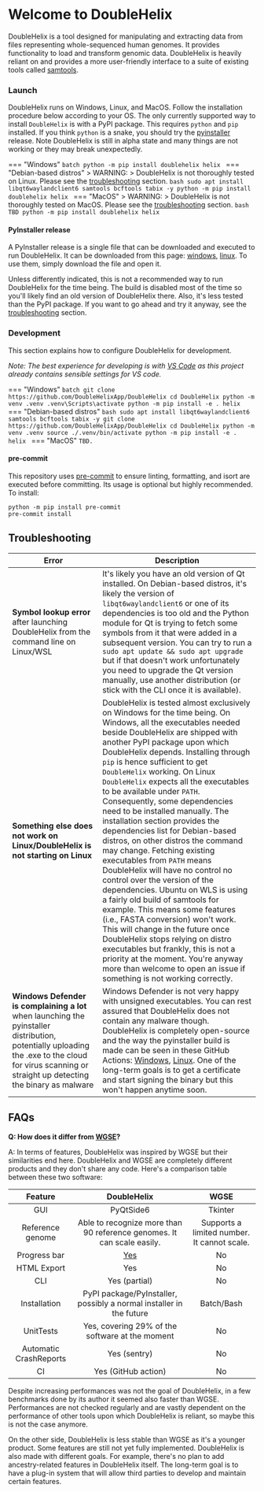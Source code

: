 # Welcome to DoubleHelix

DoubleHelix is a tool designed for manipulating and extracting data from files representing whole-sequenced human genomes. It provides functionality to load and transform genomic data. DoubleHelix is heavily reliant on and provides a more user-friendly interface to a suite of existing tools called [samtools](https://samtools.github.io/).

### Launch
DoubleHelix runs on Windows, Linux, and MacOS. Follow the installation procedure below according to your OS.
The only currently supported way to install `DoubleHelix` is with a PyPI package.
This requires `python` and `pip` installed. If you think `python` is a snake, you should try the [pyinstaller](#pyinstaller-release) release. Note DoubleHelix is still in alpha state and many things are not working or they may break unexpectedly.

=== "Windows"
    ```batch
    python -m pip install doublehelix
    helix
    ```
=== "Debian-based distros"
    > WARNING:
    > DoubleHelix is not thoroughly tested on Linux. Please see the [troubleshooting](#troubleshooting) section.
    ```bash
    sudo apt install libqt6waylandclient6 samtools bcftools tabix -y
    python -m pip install doublehelix
    helix
    ```
=== "MacOS"
    > WARNING:
    > DoubleHelix is not thoroughly tested on MacOS. Please see the [troubleshooting](#troubleshooting) section.
    ```bash
    TBD
    python -m pip install doublehelix
    helix
    ```

#### PyInstaller release
A PyInstaller release is a single file that can be downloaded and executed to run DoubleHelix. 
It can be downloaded from this page: [windows](https://github.com/DoubleHelixApp/DoubleHelix/actions/workflows/python-pyinstaller-win.yml), [linux](https://github.com/DoubleHelixApp/DoubleHelix/actions/workflows/python-pyinstaller-linux.yml). To use them, simply download the file and open it.

Unless differently indicated, this is not a recommended way to run DoubleHelix for the time being. The build is disabled most of the time so you'll likely find an old version of DoubleHelix there. Also, it's less tested than the PyPI package. If you want to go ahead and try it anyway, see the [troubleshooting](#troubleshooting) section.

### Development
This section explains how to configure DoubleHelix for development.

_Note: The best experience for developing is with [VS Code](https://code.visualstudio.com/) as this project already contains sensible settings for VS code._

=== "Windows"
    ```batch
    git clone https://github.com/DoubleHelixApp/DoubleHelix
    cd DoubleHelix
    python -m venv .venv
    .venv\Scripts\activate
    python -m pip install -e .
    helix
    ```
=== "Debian-based distros"
    ```bash
    sudo apt install libqt6waylandclient6 samtools bcftools tabix -y
    git clone https://github.com/DoubleHelixApp/DoubleHelix
    cd DoubleHelix
    python -m venv .venv
    source ./.venv/bin/activate
    python -m pip install -e .
    helix
    ```
=== "MacOS"
    ```
    TBD.
    ```

#### pre-commit
This repository uses [pre-commit](https://pre-commit.com/#intro) to ensure linting, formatting, and isort are executed before committing.
Its usage is optional but highly recommended. To install:
```
python -m pip install pre-commit
pre-commit install
```

## Troubleshooting

Error | Description
------|------------
**Symbol lookup error** after launching DoubleHelix from the command line on Linux/WSL| It's likely you have an old version of Qt installed. On Debian-based distros, it's likely the version of `libqt6waylandclient6` or one of its dependencies is too old and the Python module for Qt is trying to fetch some symbols from it that were added in a subsequent version. You can try to run a `sudo apt update && sudo apt upgrade` but if that doesn't work unfortunately you need to upgrade the Qt version manually, use another distribution (or stick with the CLI once it is available).
**Something else does not work on Linux/DoubleHelix is not starting on Linux**| DoubleHelix is tested almost exclusively on Windows for the time being. On Windows, all the executables needed beside DoubleHelix are shipped with another PyPI package upon which DoubleHelix depends. Installing through `pip` is hence sufficient to get `DoubleHelix` working. On Linux `DoubleHelix` expects all the executables to be available under `PATH`. Consequently, some dependencies need to be installed manually. The installation section provides the dependencies list for Debian-based distros, on other distros the command may change. Fetching existing executables from `PATH` means DoubleHelix will have no control no control over the version of the dependencies. Ubuntu on WLS is using a fairly old build of samtools for example. This means some features (i.e., FASTA conversion) won't work. This will change in the future once DoubleHelix stops relying on distro executables but frankly, this is not a priority at the moment. You're anyway more than welcome to open an issue if something is not working correctly.
**Windows Defender is complaining a lot** when launching the pyinstaller distribution, potentially uploading the .exe to the cloud for virus scanning or straight up detecting the binary as malware| Windows Defender is not very happy with unsigned executables. You can rest assured that DoubleHelix does not contain any malware though. DoubleHelix is completely open-source and the way the pyinstaller build is made can be seen in these GitHub Actions: [Windows](https://github.com/DoubleHelixApp/DoubleHelix/blob/main/.github/workflows/python-pyinstaller-win.yml), [Linux](https://github.com/DoubleHelixApp/DoubleHelix/blob/main/.github/workflows/python-pyinstaller-linux.yml). One of the long-term goals is to get a certificate and start signing the binary but this won't happen anytime soon.

## FAQs

**Q: How does it differ from [WGSE](https://wgse.io)?**

A: In terms of features, DoubleHelix was inspired by WGSE but their similarities end here. DoubleHelix and WGSE are completely different products and they don't share any code. Here's a comparison table between these two software:

| Feature | DoubleHelix | WGSE |
|:---:|:---:|:---:|
| GUI | PyQtSide6 | Tkinter |
| Reference genome | Able to recognize more than 90 reference genomes. It can scale easily. | Supports a limited number. It cannot scale. |
| Progress bar | [Yes](advanced-topics.md#progress-bar) | No |
| HTML Export | Yes | No |
| CLI | Yes (partial) | No |
| Installation | PyPI package/PyInstaller, possibly a normal installer in the future | Batch/Bash |
| UnitTests | Yes, covering 29% of the software at the moment | No
| Automatic CrashReports | Yes (sentry) | No |
| CI | Yes (GitHub action) | No |

Despite increasing performances was not the goal of DoubleHelix, in a few benchmarks done by its author it seemed also faster than WGSE. Performances are not checked regularly and are vastly dependent on the performance of other tools upon which DoubleHelix is reliant, so maybe this is not the case anymore.

On the other side, DoubleHelix is less stable than WGSE as it's a younger product. Some features are still not yet fully implemented. 
DoubleHelix is also made with different goals. For example, there's no plan to add ancestry-related features in DoubleHelix itself. The long-term goal is to have a plug-in system that will allow third parties to develop and maintain certain features.